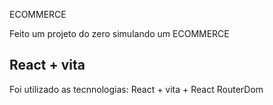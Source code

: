 

ECOMMERCE

Feito um projeto do zero simulando um ECOMMERCE

## React + vita

Foi utilizado as tecnnologias: React + vita + React RouterDom
